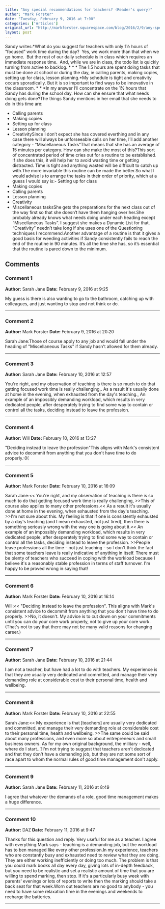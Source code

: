 ```yaml
---
title: "Any special recommendations for teachers? (Reader's query)"
author: "Mark Forster"
date: "Tuesday, February 9, 2016 at 7:00"
categories: ['Articles']
original_url: "http://markforster.squarespace.com/blog/2016/2/9/any-special-recommendations-for-teachers-readers-query.html"
layout: post
---
```


Sandy writes:*What do you suggest for teachers with only 1½ hours of “focused” work time during the day?  Yes, we work more than that when we go home.  But the rest of our daily schedule is in class which requires an immediate response time.  And, while we are in class, the todo list is quickly turning from active to backlog. *
*
*
The 1.5 hours are spent doing tasks that must be done at school or during the day, ie calling parents, making copies, setting up for class, lesson planning.*My schedule is tight and creativity occurs sporadically. But it is so important to find ways to be innovative in the classroom. *
*
*In my answer I’ll concentrate on the 1½ hours that Sandy has during the school day. How can she ensure that what needs doing gets done?The things Sandy mentions in her email that she needs to do in this time are:
- Calling parents
- Making copies
- Setting up for class
- Lesson planning
- CreativitySince I don’t expect she has covered everthing and in any case there will always be unforseeable calls on her time, I’ll add another category - “Miscellaneous Tasks”That means that she has an average of 15 minutes per category. How can she make the most of this?This sort of concentrated period of time cries out for a routine to be established. If she does this, it will help her to avoid wasting time or getting distracted. Time is tight and anything wasted will be difficult to catch up with.The more invariable this routine can be made the better.So what I would advise is to arrange the tasks in their order of priority, which at a guess I would say is:- Setting up for class
- Making copies
- Calling parents
- Lesson planning
- Creativity
- Miscellaneous tasksShe gets the preparations for the next class out of the way first so that she doesn’t have them hanging over her.She probably already knows what needs doing under each heading except “Miscellaneous Tasks”. I suggest she makes a Dynamic List for that. “Creativity” needn’t take long if she uses one of the Questioning techniques I recommend.Another advantage of a routine is that it gives a good basis for weeding activities if Sandy consistently fails to reach the end of the routine in 90 minutes. It’s all the time she has, so it’s essential that the routine is pared down to the minimum.

## Comments

### Comment 1
**Author:** Sarah Jane
**Date:** February 9, 2016 at 9:25

My guess is there is also wanting to go to the bathroom, catching up with colleagues, and just wanting to stop and not think or do.

---

### Comment 2
**Author:** Mark Forster
**Date:** February 9, 2016 at 20:20

Sarah Jane:Those of course apply to any job and would fall under the heading of "Miscellaneous Tasks" if Sandy hasn't allowed for them already.

---

### Comment 3
**Author:** Sarah Jane
**Date:** February 10, 2016 at 12:57

You're right, and my observation of teaching is there is so much to do that getting focused work time is really challenging,. As a result it's usually done at home in the evening, when exhausted from the day's teaching., An example of an impossibly demanding workload, which results in very dedicated people, after desperately trying to find some way to contain or control all the tasks, deciding instead to leave the profession.

---

### Comment 4
**Author:** Will
**Date:** February 10, 2016 at 13:27

"Deciding instead to leave the profession"This aligns with Mark's consistent advice to decommit from anything that you don't have time to do properly.:0(

---

### Comment 5
**Author:** Mark Forster
**Date:** February 10, 2016 at 16:09

Sarah Jane:<< You're right, and my observation of teaching is there is so much to do that getting focused work time is really challenging, >>This of course also applies to many other professions.<< As a result it's usually done at home in the evening, when exhausted from the day's teaching. >>I'm not sure about this. My feeling is that if one is consistently exhausted by a day's teaching (and I mean exhausted, not just tired), then there is something seriously wrong with the way one is going about it.<< An example of an impossibly demanding workload, which results in very dedicated people, after desperately trying to find some way to contain or control all the tasks, deciding instead to leave the profession. >>People leave professions all the time - not just teaching - so I don't think the fact that some teachers leave is really indicative of anything in itself. There must be plenty of teachers who succeed in coping with the workload because I believe it's a reasonably stable profession in terms of staff turnover. I'm happy to be proved wrong in saying that!

---

### Comment 6
**Author:** Mark Forster
**Date:** February 10, 2016 at 16:14

Will:<< "Deciding instead to leave the profession". This aligns with Mark's consistent advice to decommit from anything that you don't have time to do properly. >>No, it doesn't. My advice is to cut down on your commitments until you can do your core work properly, not to give up your core work.(That's not to say that there may not be many valid reasons for changing career.)

---

### Comment 7
**Author:** Sarah Jane
**Date:** February 10, 2016 at 21:44

I am not a teacher, but have had a lot to do with teachers. My experience is that they are usually very dedicated and committed, and manage their very demanding role at considerable cost to their personal time, health and wellbeing.

---

### Comment 8
**Author:** Mark Forster
**Date:** February 10, 2016 at 22:55

Sarah Jane:<< My experience is that [teachers] are usually very dedicated and committed, and manage their very demanding role at considerable cost to their personal time, health and wellbeing. >>The same could be said about many professions, and even more so about entrepreneurs and small business owners. As for my own original background, the military - well, where do I start...?I'm not trying to suggest that teachers aren't dedicated and that they don't have a demanding job, but they are not some sort of race apart to whom the normal rules of good time management don't apply.

---

### Comment 9
**Author:** Sarah Jane
**Date:** February 11, 2016 at 8:49

I agree that whatever the demands of a role, good time management makes a huge difference.

---

### Comment 10
**Author:** DAZ
**Date:** February 11, 2016 at 9:47

Thanks for this question and reply. Very useful for me as a teacher. I agree with everything Mark says - teaching is a demanding job, but the workload has to ben managed like every other profession.In my experience, teachers who are constantly busy and exhausted need to review what they are doing. They are either working inefficiently or doing too much. The problem is that you could mark books all day every day, giving lots of in-depth feedback, but you need to be realistic and set a realistic amount of time that you are willing to spend marking, then stop. If it's a particularly busy week with parents' evenings or lots of reports to write then the marking should take a back seat for that week.Worn out teachers are no good to anybody - you need to have some relaxation time in the evenings and weekends to recharge the batteries.

---
